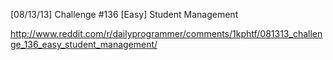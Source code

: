 [08/13/13] Challenge #136 [Easy] Student Management

http://www.reddit.com/r/dailyprogrammer/comments/1kphtf/081313_challenge_136_easy_student_management/